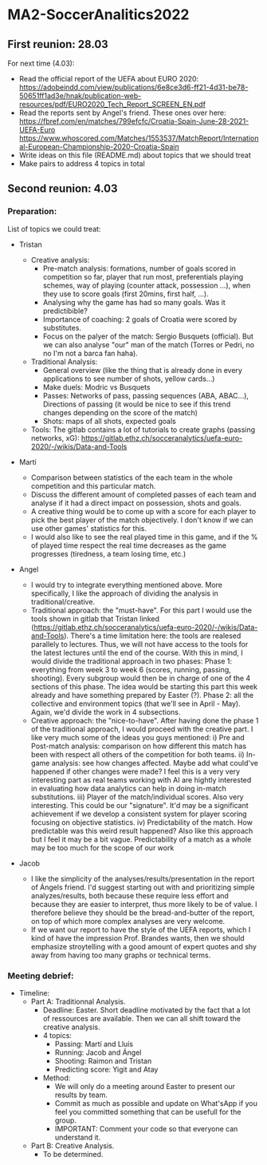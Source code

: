 # MA2-SoccerAnalitics2022

## First reunion: 28.03
For next time (4.03): 
- Read the official report of the UEFA about EURO 2020: https://adobeindd.com/view/publications/6e8ce3d6-ff21-4d31-be78-50651ff1ad3e/hnak/publication-web-resources/pdf/EURO2020_Tech_Report_SCREEN_EN.pdf
- Read the reports sent by Angel's friend. These ones over here: https://fbref.com/en/matches/799efcfc/Croatia-Spain-June-28-2021-UEFA-Euro  https://www.whoscored.com/Matches/1553537/MatchReport/International-European-Championship-2020-Croatia-Spain
- Write ideas on this file (README.md) about topics that we should treat 
- Make pairs to address 4 topics in total 


## Second reunion: 4.03
### Preparation: 
List of topics we could treat: 
- Tristan
  - Creative analysis: 
    - Pre-match analysis: formations, number of goals scored in competition so far, player that run most, preferentials playing schemes, way of playing (counter attack, possession ...), when they use to score goals (first 20mins, first half, ...).   
    - Analysing why the game has had so many goals. Was it predictibible? 
    - Importance of coaching: 2 goals of Croatia were scored by substitutes. 
    - Focus on the palyer of the match: Sergio Busquets (official). But we can also analyse "our" man of the match (Torres or Pedri, no no I'm not a barca fan haha).  
  - Traditional Analysis: 
    - General overview (like the thing that is already done in every applications to see number of shots, yellow cards...) 
    - Make duels: Modric vs Busquets
    - Passes: Networks of pass, passing sequences (ABA, ABAC...), Directions of passing (it would be nice to see if this trend changes depending on the score of the match)
    - Shots: maps of all shots, expected goals
  - Tools: The gitlab contains a lot of tutorials to create graphs (passing networks, xG): https://gitlab.ethz.ch/socceranalytics/uefa-euro-2020/-/wikis/Data-and-Tools
- Martí
  - Comparison between statistics of the each team in the whole competition and this particular match.
  - Discuss the different amount of completed passes of each team and analyse if it had a direct impact on possession, shots and goals.
  - A creative thing would be to come up with a score for each player to pick the best player of the match objectively. I don't know if we can use other games' statistics for this.
  - I would also like to see the real played time in this game, and if the % of played time respect the real time decreases as the game progresses (tiredness, a team losing time, etc.)

- Angel
  - I would try to integrate everything mentioned above. More specifically, I like the approach of dividing the analysis in traditional/creative.
  - Traditional approach: the "must-have". 
    For this part I would use the tools shown in gitlab that Tristan linked (https://gitlab.ethz.ch/socceranalytics/uefa-euro-2020/-/wikis/Data-and-Tools). There's a time limitation here: the tools are realesed parallely to lectures. Thus, we will not have access to the tools for the latest lectures until the end of the course. With this in mind, I would divide the traditional approach in two phases:
    Phase 1: everything from week 3 to week 6 (scores, running, passing, shooting). Every subgroup would then be in charge of one of the 4 sections of this phase. The idea would be starting this part this week already and have something prepared by Easter (?).
    Phase 2: all the collective and environment topics (that we'll see in April - May). Again, we'd divide the work in 4 subsections. 
  - Creative approach: the "nice-to-have".
    After having done the phase 1 of the traditional approach, I would proceed with the creative part. I like very much some of the ideas you guys mentioned: 
    i) Pre and Post-match analysis: comparison on how different this match has been with respect all others of the competition for both teams.
    ii) In-game analysis: see how changes affected. Maybe add what could've happened if other changes were made? I feel this is a very very interesting part as real teams working with AI are hightly interested in evaluating how data analytics can help in doing in-match substitutions.
    iii) Player of the match/individual scores. Also very interesting. This could be our "signature". It'd may be a significant achievement if we develop a consistent system for player scoring focusing on objective statistics.
    iv) Predictability of the match. How predictable was this weird result happened? Also like this approach but I feel it may be a bit vague. Predictability of a match as a whole may be too much for the scope of our work

- Jacob
  - I like the simplicity of the analyses/results/presentation in the report of Ángels friend. I'd suggest starting out with and prioritizing simple analyzes/results, both because these require less effort and because they are easier to interpret, thus more likely to be of value. I therefore believe they should be the bread-and-butter of the report, on top of which more complex analyses are very welcome.
  - If we want our report to have the style of the UEFA reports, which I kind of have the impression Prof. Brandes wants, then we should emphasize stroytelling with a good amount of expert quotes and shy away from having too many graphs or technical terms.


### Meeting debrief: 
- Timeline: 
  - Part A: Traditionnal Analysis. 
    - Deadline: Easter. Short deadline motivated by the fact that a lot of ressources are available. Then we can all shift toward the creative analysis. 
    - 4 topics: 
      - Passing: Martí and Lluís
      - Running: Jacob and Ángel
      - Shooting: Raimon and Tristan
      - Predicting score: Yigit and Atay 
    - Method:     
      - We will only do a meeting around Easter to present our results by team. 
      - Commit as much as possible and update on What'sApp if you feel you committed something that can be usefull for the group.
      - IMPORTANT: Comment your code so that everyone can understand it. 
  - Part B: Creative Analysis. 
    - To be determined.  
